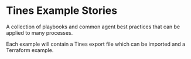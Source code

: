 # Tines Example Stories

A collection of playbooks and common agent best practices that can be applied to many processes.

Each example will contain a Tines export file which can be imported and a Terraform example.
